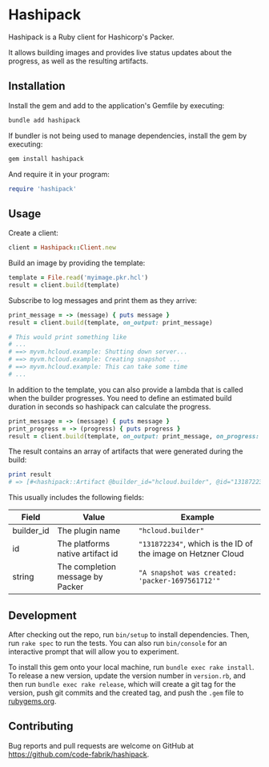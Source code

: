 # Hashipack

Hashipack is a Ruby client for Hashicorp's Packer.

It allows building images and provides live status updates about the progress, as well as the resulting artifacts.

## Installation

Install the gem and add to the application's Gemfile by executing:

```bash
bundle add hashipack
```

If bundler is not being used to manage dependencies, install the gem by executing:

```bash
gem install hashipack
```

And require it in your program:

```ruby
require 'hashipack'
```

## Usage

Create a client:

```ruby
client = Hashipack::Client.new
```

Build an image by providing the template:

```ruby
template = File.read('myimage.pkr.hcl')
result = client.build(template)
```

Subscribe to log messages and print them as they arrive:

```ruby
print_message = -> (message) { puts message }
result = client.build(template, on_output: print_message)

# This would print something like
# ...
# ==> myvm.hcloud.example: Shutting down server...
# ==> myvm.hcloud.example: Creating snapshot ...
# ==> myvm.hcloud.example: This can take some time
# ...
```

In addition to the template, you can also provide a lambda that is called when the builder progresses. You
need to define an estimated build duration in seconds so hashipack can calculate the progress.

```ruby
print_message = -> (message) { puts message }
print_progress = -> (progress) { puts progress }
result = client.build(template, on_output: print_message, on_progress: print_progress, estimated_duration: 300)
```

The result contains an array of artifacts that were generated during the build:

```ruby
print result
# => [#<hashipack::Artifact @builder_id="hcloud.builder", @id="131872234", @string="A snapshot was created: 'packer-1697561712'">]
```

This usually includes the following fields:

| Field | Value | Example |
|---|---|---|
| builder_id | The plugin name | `"hcloud.builder"` |
| id | The platforms native artifact id  | `"131872234"`, which is the ID of the image on Hetzner Cloud |
| string | The completion message by Packer | `"A snapshot was created: 'packer-1697561712'"` |

## Development

After checking out the repo, run `bin/setup` to install dependencies. Then, run `rake spec` to run the tests. You can also run `bin/console` for an interactive prompt that will allow you to experiment.

To install this gem onto your local machine, run `bundle exec rake install`. To release a new version, update the version number in `version.rb`, and then run `bundle exec rake release`, which will create a git tag for the version, push git commits and the created tag, and push the `.gem` file to [rubygems.org](https://rubygems.org).

## Contributing

Bug reports and pull requests are welcome on GitHub at https://github.com/code-fabrik/hashipack.
